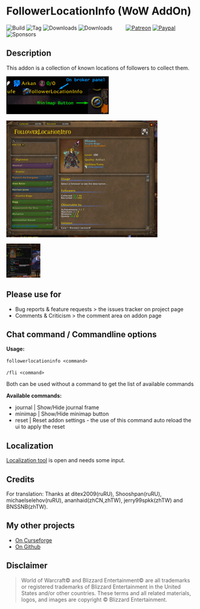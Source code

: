 # FollowerLocationInfo (WoW AddOn)
![Build](https://github.com/HizurosWoWAddOns/FollowerLocationInfo/actions/workflows/bigwigsmods-packager.yml/badge.svg)
![Tag](https://img.shields.io/github/v/tag/HizurosWoWAddOns/FollowerLocationInfo?style=flat-square)
![Downloads](https://img.shields.io/github/downloads/HizurosWoWAddOns/FollowerLocationInfo/total?style=flat-square)
![Downloads](https://img.shields.io/github/downloads/HizurosWoWAddOns/FollowerLocationInfo/latest/total?style=flat-square)
&nbsp; &nbsp; &nbsp; &nbsp;
[![Patreon](https://img.shields.io/badge/&zwj;-Patreon-gray?logo=patreon&color=red&style=flat-square)](https://www.patreon.com/bePatron?u=12558524)
[![Paypal](https://img.shields.io/badge/&zwj;-Paypal-gray?logo=paypal&color=blue&style=flat-square)](https://paypal.me/hizuro)
![Sponsors](https://img.shields.io/github/sponsors/HizurosWoWAddOns?logo=github&style=flat-square)

## Description
This addon is a collection of known locations of followers to collect them.

[![Screenshot1](./.github/media/fli_broker.jpg)](./.github/media/fli_broker.jpg)

[![Screenshot2](./.github/media/fli_window2.jpg)](./.github/media/fli_window.jpg)

[![Screenshot3](./.github/media/fli_example_t.jpg)](./.github/media/fli_example.jpg)


## Please use for
- Bug reports & feature requests > the issues tracker on project page
- Comments & Criticism > the comment area on addon page

## Chat command / Commandline options
**Usage:**

`followerlocationinfo <command>`

`/fli <command>`

Both can be used without a command to get the list of available commands

**Available commands:**

- journal | Show/Hide journal frame
- minimap | Show/Hide minimap button
- reset | Reset addon settings - the use of this command auto reload the ui to apply the reset

## Localization
[Localization tool](https://www.curseforge.com/wow/addons/followerlocationinfo/localization) is open and needs some input.

## Credits
For translation: Thanks at ditex2009(ruRU), Shooshpan(ruRU), michaelselehov(ruRU), ananhaid(zhCN,zhTW), jerry99spkk(zhTW) and BNSSNB(zhTW).

## My other projects
* [On Curseforge](https://www.curseforge.com/members/hizuro_de/projects)
* [On Github](https://github.com/HizurosWoWAddOns?tab=repositories)

## Disclaimer
> World of Warcraft© and Blizzard Entertainment© are all trademarks or registered trademarks of Blizzard Entertainment in the United States and/or other countries. These terms and all related materials, logos, and images are copyright © Blizzard Entertainment.
